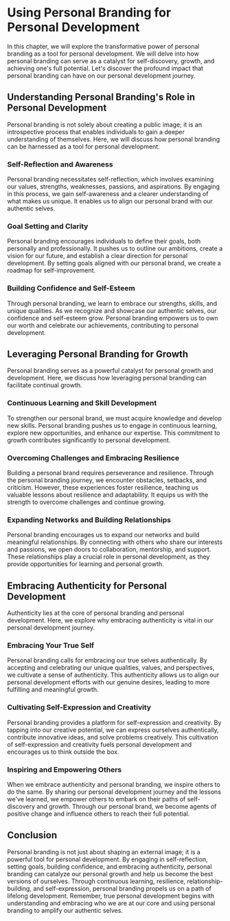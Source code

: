 Using Personal Branding for Personal Development
=========================================================

In this chapter, we will explore the transformative power of personal branding as a tool for personal development. We will delve into how personal branding can serve as a catalyst for self-discovery, growth, and achieving one's full potential. Let's discover the profound impact that personal branding can have on our personal development journey.

Understanding Personal Branding's Role in Personal Development
--------------------------------------------------------------

Personal branding is not solely about creating a public image; it is an introspective process that enables individuals to gain a deeper understanding of themselves. Here, we will discuss how personal branding can be harnessed as a tool for personal development.

### Self-Reflection and Awareness

Personal branding necessitates self-reflection, which involves examining our values, strengths, weaknesses, passions, and aspirations. By engaging in this process, we gain self-awareness and a clearer understanding of what makes us unique. It enables us to align our personal brand with our authentic selves.

### Goal Setting and Clarity

Personal branding encourages individuals to define their goals, both personally and professionally. It pushes us to outline our ambitions, create a vision for our future, and establish a clear direction for personal development. By setting goals aligned with our personal brand, we create a roadmap for self-improvement.

### Building Confidence and Self-Esteem

Through personal branding, we learn to embrace our strengths, skills, and unique qualities. As we recognize and showcase our authentic selves, our confidence and self-esteem grow. Personal branding empowers us to own our worth and celebrate our achievements, contributing to personal development.

Leveraging Personal Branding for Growth
---------------------------------------

Personal branding serves as a powerful catalyst for personal growth and development. Here, we discuss how leveraging personal branding can facilitate continual growth.

### Continuous Learning and Skill Development

To strengthen our personal brand, we must acquire knowledge and develop new skills. Personal branding pushes us to engage in continuous learning, explore new opportunities, and enhance our expertise. This commitment to growth contributes significantly to personal development.

### Overcoming Challenges and Embracing Resilience

Building a personal brand requires perseverance and resilience. Through the personal branding journey, we encounter obstacles, setbacks, and criticism. However, these experiences foster resilience, teaching us valuable lessons about resilience and adaptability. It equips us with the strength to overcome challenges and continue growing.

### Expanding Networks and Building Relationships

Personal branding encourages us to expand our networks and build meaningful relationships. By connecting with others who share our interests and passions, we open doors to collaboration, mentorship, and support. These relationships play a crucial role in personal development, as they provide opportunities for learning and personal growth.

Embracing Authenticity for Personal Development
-----------------------------------------------

Authenticity lies at the core of personal branding and personal development. Here, we explore why embracing authenticity is vital in our personal development journey.

### Embracing Your True Self

Personal branding calls for embracing our true selves authentically. By accepting and celebrating our unique qualities, values, and perspectives, we cultivate a sense of authenticity. This authenticity allows us to align our personal development efforts with our genuine desires, leading to more fulfilling and meaningful growth.

### Cultivating Self-Expression and Creativity

Personal branding provides a platform for self-expression and creativity. By tapping into our creative potential, we can express ourselves authentically, contribute innovative ideas, and solve problems creatively. This cultivation of self-expression and creativity fuels personal development and encourages us to think outside the box.

### Inspiring and Empowering Others

When we embrace authenticity and personal branding, we inspire others to do the same. By sharing our personal development journey and the lessons we've learned, we empower others to embark on their paths of self-discovery and growth. Through our personal brand, we become agents of positive change and influence others to reach their full potential.

Conclusion
----------

Personal branding is not just about shaping an external image; it is a powerful tool for personal development. By engaging in self-reflection, setting goals, building confidence, and embracing authenticity, personal branding can catalyze our personal growth and help us become the best versions of ourselves. Through continuous learning, resilience, relationship-building, and self-expression, personal branding propels us on a path of lifelong development. Remember, true personal development begins with understanding and embracing who we are at our core and using personal branding to amplify our authentic selves.
